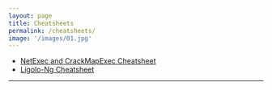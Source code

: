 ```yaml
---
layout: page
title: Cheatsheets
permalink: /cheatsheets/
image: '/images/01.jpg'
---
```

- [NetExec and CrackMapExec Cheatsheet](/NetExec-and-CrackMapExec-Cheatsheet)
- [Ligolo-Ng Cheatsheet](/Ligolo-Ng-Cheatsheet)
<hr>